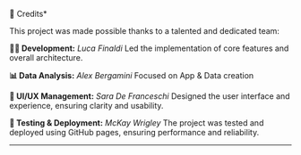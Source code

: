 👾 Credits*

This project was made possible thanks to a talented and dedicated team:

**👨‍💻 Development:** _Luca Finaldi_
  Led the implementation of core features and overall architecture.

**📊 Data Analysis:** _Alex Bergamini_
  Focused on App & Data creation

**🎨 UI/UX Management:** _Sara De Franceschi_
  Designed the user interface and experience, ensuring clarity and usability.

**🧪 Testing & Deployment:** _McKay Wrigley_
  The project was tested and deployed using GitHub pages, ensuring performance and reliability.

---
